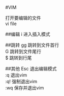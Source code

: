 #VIM

打开要编辑的文件  
vi file  

##编辑
i 进入插入模式

##跳转
gg 跳转到文件首行  
G 跳转到文件尾行  
$ 跳转到行尾  

##其他
Esc 退出编辑模式  
:q 退出vim  
:q! 强制退出vim  
:wq 保存并退出vim  

